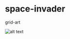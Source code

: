 # space-invader
grid-art


![alt text](https://scontent.fscl10-1.fna.fbcdn.net/v/t1.0-9/47469054_10218274546554445_3964795468986187776_n.jpg?_nc_cat=100&_nc_ht=scontent.fscl10-1.fna&oh=0850b2191a08434638c2d507c8800565&oe=5C683914)
